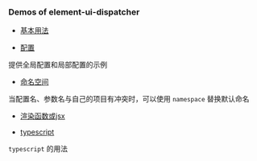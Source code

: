 ### Demos of element-ui-dispatcher

- [基本用法](./base)

- [配置](./configuaration)

提供全局配置和局部配置的示例

- [命名空间](./namespace)

当配置名、参数名与自己的项目有冲突时，可以使用 `namespace` 替换默认命名

- [渲染函数或jsx](./jsx)

- [typescript](./ts)

`typescript` 的用法